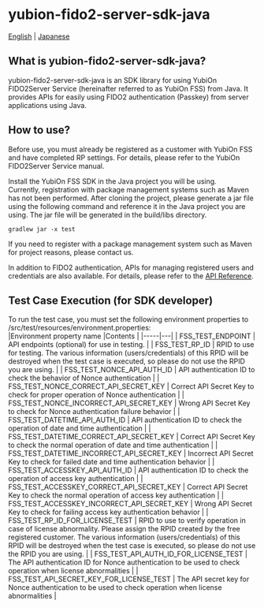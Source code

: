 # yubion-fido2-server-sdk-java

[English](README.md) | [Japanese](README.ja.md)

## What is yubion-fido2-server-sdk-java?
yubion-fido2-server-sdk-java is an SDK library for using YubiOn FIDO2Server Service (hereinafter referred to as YubiOn FSS) from Java. It provides APIs for easily using FIDO2 authentication (Passkey) from server applications using Java.

## How to use?
Before use, you must already be registered as a customer with YubiOn FSS and have completed RP settings. For details, please refer to the YubiOn FIDO2Server Service manual.  
  
Install the YubiOn FSS SDK in the Java project you will be using.  
Currently, registration with package management systems such as Maven has not been performed. After cloning the project, please generate a jar file using the following command and reference it in the Java project you are using. The jar file will be generated in the build/libs directory.
```
gradlew jar -x test
```
If you need to register with a package management system such as Maven for project reasons, please contact us.  
  
In addition to FIDO2 authentication, APIs for managing registered users and credentials are also available. For details, please refer to the [API Reference](api-reference.md).

## Test Case Execution (for SDK developer)
To run the test case, you must set the following environment properties to /src/test/resources/environment.properties:  
|Environment property name |Contents |
|-----|---|
| FSS_TEST_ENDPOINT | API endpoints (optional) for use in testing. |
| FSS_TEST_RP_ID | RPID to use for testing. The various information (users/credentials) of this RPID will be destroyed when the test case is executed, so please do not use the RPID you are using. |
| FSS_TEST_NONCE_API_AUTH_ID | API authentication ID to check the behavior of Nonce authentication |
| FSS_TEST_NONCE_CORRECT_API_SECRET_KEY | Correct API Secret Key to check for proper operation of Nonce authentication |
| FSS_TEST_NONCE_INCORRECT_API_SECRET_KEY | Wrong API Secret Key to check for Nonce authentication failure behavior |
| FSS_TEST_DATETIME_API_AUTH_ID | API authentication ID to check the operation of date and time authentication |
| FSS_TEST_DATETIME_CORRECT_API_SECRET_KEY | Correct API Secret Key to check the normal operation of date and time authentication |
| FSS_TEST_DATETIME_INCORRECT_API_SECRET_KEY | Incorrect API Secret Key to check for failed date and time authentication behavior |
| FSS_TEST_ACCESSKEY_API_AUTH_ID | API authentication ID to check the operation of access key authentication |
| FSS_TEST_ACCESSKEY_CORRECT_API_SECRET_KEY | Correct API Secret Key to check the normal operation of access key authentication |
| FSS_TEST_ACCESSKEY_INCORRECT_API_SECRET_KEY | Wrong API Secret Key to check for failing access key authentication behavior |
| FSS_TEST_RP_ID_FOR_LICENSE_TEST | RPID to use to verify operation in case of license abnormality. Please assign the RPID created by the free registered customer. The various information (users/credentials) of this RPID will be destroyed when the test case is executed, so please do not use the RPID you are using. |
| FSS_TEST_API_AUTH_ID_FOR_LICENSE_TEST | The API authentication ID for Nonce authentication to be used to check operation when license abnormalities |
| FSS_TEST_API_SECRET_KEY_FOR_LICENSE_TEST | The API secret key for Nonce authentication to be used to check operation when license abnormalities |